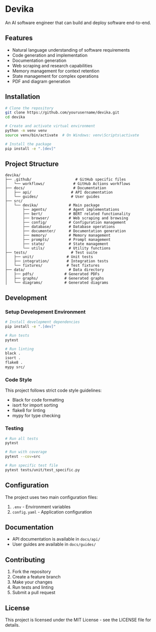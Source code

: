 # Devika

An AI software engineer that can build and deploy software end-to-end.

## Features

- Natural language understanding of software requirements
- Code generation and implementation
- Documentation generation
- Web scraping and research capabilities
- Memory management for context retention
- State management for complex operations
- PDF and diagram generation

## Installation

```bash
# Clone the repository
git clone https://github.com/yourusername/devika.git
cd devika

# Create and activate virtual environment
python -m venv venv
source venv/bin/activate  # On Windows: venv\Scripts\activate

# Install the package
pip install -e ".[dev]"
```

## Project Structure

```
devika/
├── .github/                    # GitHub specific files
│   └── workflows/             # GitHub Actions workflows
├── docs/                      # Documentation
│   ├── api/                  # API documentation
│   └── guides/               # User guides
├── src/
│   └── devika/              # Main package
│       ├── agents/          # Agent implementations
│       ├── bert/            # BERT related functionality
│       ├── browser/         # Web scraping and browsing
│       ├── config/          # Configuration management
│       ├── database/        # Database operations
│       ├── documenter/      # Documentation generation
│       ├── memory/          # Memory management
│       ├── prompts/         # Prompt management
│       ├── state/           # State management
│       └── utils/           # Utility functions
├── tests/                    # Test suite
│   ├── unit/               # Unit tests
│   ├── integration/        # Integration tests
│   └── fixtures/           # Test fixtures
├── data/                    # Data directory
│   ├── pdfs/              # Generated PDFs
│   ├── graphs/            # Generated graphs
│   └── diagrams/          # Generated diagrams
```

## Development

### Setup Development Environment

```bash
# Install development dependencies
pip install -e ".[dev]"

# Run tests
pytest

# Run linting
black .
isort .
flake8 .
mypy src/
```

### Code Style

This project follows strict code style guidelines:
- Black for code formatting
- isort for import sorting
- flake8 for linting
- mypy for type checking

### Testing

```bash
# Run all tests
pytest

# Run with coverage
pytest --cov=src

# Run specific test file
pytest tests/unit/test_specific.py
```

## Configuration

The project uses two main configuration files:
1. `.env` - Environment variables
2. `config.yaml` - Application configuration

## Documentation

- API documentation is available in `docs/api/`
- User guides are available in `docs/guides/`

## Contributing

1. Fork the repository
2. Create a feature branch
3. Make your changes
4. Run tests and linting
5. Submit a pull request

## License

This project is licensed under the MIT License - see the LICENSE file for details.